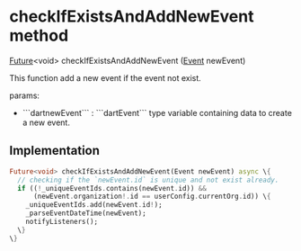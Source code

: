 


# checkIfExistsAndAddNewEvent method








[Future](https://api.flutter.dev/flutter/dart-async/Future-class.html)&lt;void> checkIfExistsAndAddNewEvent
([Event](../../models_events_event_model/Event-class.md) newEvent)





<p>This function add a new event if the event not exist.</p>
<p>params:</p>
<ul>
<li>```dartnewEvent``` : ```dartEvent``` type variable containing data to create a new event.</li>
</ul>



## Implementation

```dart
Future<void> checkIfExistsAndAddNewEvent(Event newEvent) async \{
  // checking if the `newEvent.id` is unique and not exist already.
  if ((!_uniqueEventIds.contains(newEvent.id)) &&
      (newEvent.organization!.id == userConfig.currentOrg.id)) \{
    _uniqueEventIds.add(newEvent.id!);
    _parseEventDateTime(newEvent);
    notifyListeners();
  \}
\}
```







